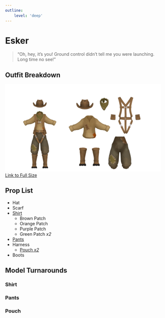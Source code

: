 ```yaml
---
outline:
    level: 'deep'
---
```


<script setup>
import TransparentVideo from '../../../components/TransparentVideo.vue'
</script>

# Esker
> “Oh, hey, it’s you! Ground control didn’t tell me you were launching. Long time no see!"

## Outfit Breakdown
![Esker Model Reference](./media/Untitled.png)
[Link to Full Size](./media/Untitled.png)

## Prop List
* Hat
* Scarf
* [Shirt](#shirt) 
    * Brown Patch
    * Orange Patch
    * Purple Patch
    * Green Patch *x2*
* [Pants](#pants)
* Harness
    * [Pouch *x2*](#pouch)   
* Boots

## Model Turnarounds

### Shirt
<TransparentVideo path='esker/shirt'/>

### Pants
<TransparentVideo path='esker/pants'/>

### Pouch
<TransparentVideo path='esker/bag'/>